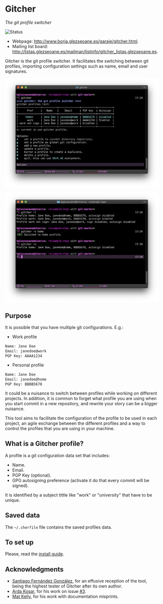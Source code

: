 # Gitcher  

*The git profile switcher*  

![Status](https://img.shields.io/static/v1?label=status&message=production&color=brightgreen "Status: production")    

- Webpage: http://www.borja.glezseoane.es/garaje/gitcher.html.
- Mailing list board: http://listas.glezseoane.es/mailman/listinfo/gitcher_listas.glezseoane.es.

Gitcher is the git profile switcher. It facilitates the switching between git profiles, importing configuration settings such as name, email and user signatures.

![Screen capture 1](docs/screenshot1.png?raw=true "Screen capture 1")

![Screen capture 2](docs/screenshot2.png?raw=true "Screen capture 2")


## Purpose

It is possible that you have multiple git configurations. E.g.:

- Work profile

```
Name: Jane Doe
Email: janedoe@work
PGP Key: AAAA1234
```

- Personal profile

```
Name: Jane Doe
Email: janedoe@home
PGP Key: BBBB5678
```

It could be a nuisance to switch between profiles while working on different projects. In addition, it is common to forget what profile you are using when you start commit in a new repository, and rewrite your story can be a bigger nuisance.

This tool aims to facilitate the configuration of the profile to be used in each project, an agile exchange between the different profiles and a way to control the profiles that you are using in your machine.


## What is a Gitcher profile?

A profile is a git configuration data set that includes:

- Name.
- Email.
- PGP Key (optional).
- GPG autosigning preference (activate it do that every commit will be signed).

It is identified by a subject tittle like "work" or "university" that have to be unique.


## Saved data

The `~/.cherfile` file contains the saved profiles data.


## To set up

Please, read the [install guide](./INSTALL.md).


## Acknowledgments

- [Santiago Fernández González](https://github.com/santiagofdezg), for an effusive reception of the tool, being the highest tester of Gitcher after its own author.
- [Arda Kosar](https://github.com/abkosar), for his work on issue [#3](https://github.com/glezseoane/gitcher/issues/3).
- [Mat Kelly](https://github.com/machawk1), for his work with documentation misprints.
